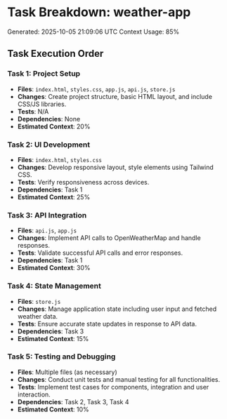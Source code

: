# Task Breakdown: weather-app
Generated: 2025-10-05 21:09:06 UTC
Context Usage: 85%

## Task Execution Order

### Task 1: Project Setup
- **Files**: `index.html`, `styles.css`, `app.js`, `api.js`, `store.js`
- **Changes**: Create project structure, basic HTML layout, and include CSS/JS libraries.
- **Tests**: N/A
- **Dependencies**: None
- **Estimated Context**: 20%

### Task 2: UI Development
- **Files**: `index.html`, `styles.css`
- **Changes**: Develop responsive layout, style elements using Tailwind CSS.
- **Tests**: Verify responsiveness across devices.
- **Dependencies**: Task 1
- **Estimated Context**: 25%

### Task 3: API Integration
- **Files**: `api.js`, `app.js`
- **Changes**: Implement API calls to OpenWeatherMap and handle responses.
- **Tests**: Validate successful API calls and error responses.
- **Dependencies**: Task 1
- **Estimated Context**: 30%

### Task 4: State Management
- **Files**: `store.js`
- **Changes**: Manage application state including user input and fetched weather data.
- **Tests**: Ensure accurate state updates in response to API data.
- **Dependencies**: Task 3
- **Estimated Context**: 15%

### Task 5: Testing and Debugging
- **Files**: Multiple files (as necessary)
- **Changes**: Conduct unit tests and manual testing for all functionalities.
- **Tests**: Implement test cases for components, integration and user interaction.
- **Dependencies**: Task 2, Task 3, Task 4
- **Estimated Context**: 10%
```